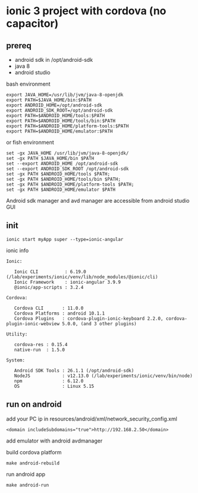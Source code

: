 # ionic 3 project with cordova (no capacitor)


## prereq

- android sdk in /opt/android-sdk
- java 8
- android studio

bash environment
```
export JAVA_HOME=/usr/lib/jvm/java-8-openjdk
export PATH=$JAVA_HOME/bin:$PATH
export ANDROID_HOME=/opt/android-sdk
export ANDROID_SDK_ROOT=/opt/android-sdk
export PATH=$ANDROID_HOME/tools:$PATH
export PATH=$ANDROID_HOME/tools/bin:$PATH
export PATH=$ANDROID_HOME/platform-tools:$PATH
export PATH=$ANDROID_HOME/emulator:$PATH
```

or fish environment
```
set -gx JAVA_HOME /usr/lib/jvm/java-8-openjdk/
set -gx PATH $JAVA_HOME/bin $PATH
set --export ANDROID_HOME /opt/android-sdk
set --export ANDROID_SDK_ROOT /opt/android-sdk
set -gx PATH $ANDROID_HOME/tools $PATH;
set -gx PATH $ANDROID_HOME/tools/bin $PATH;
set -gx PATH $ANDROID_HOME/platform-tools $PATH;
set -gx PATH $ANDROID_HOME/emulator $PATH
```


Android sdk manager and avd manager are accessible from android studio GUI

## init

```
ionic start myApp super --type=ionic-angular
```


ionic info
```
Ionic:

   Ionic CLI          : 6.19.0 (/lab/experiments/ionic/venv/lib/node_modules/@ionic/cli)
   Ionic Framework    : ionic-angular 3.9.9
   @ionic/app-scripts : 3.2.4

Cordova:

   Cordova CLI       : 11.0.0
   Cordova Platforms : android 10.1.1
   Cordova Plugins   : cordova-plugin-ionic-keyboard 2.2.0, cordova-plugin-ionic-webview 5.0.0, (and 3 other plugins)

Utility:

   cordova-res : 0.15.4
   native-run  : 1.5.0

System:

   Android SDK Tools : 26.1.1 (/opt/android-sdk)
   NodeJS            : v12.13.0 (/lab/experiments/ionic/venv/bin/node)
   npm               : 6.12.0
   OS                : Linux 5.15
```


## run on android

add your PC ip in resources/android/xml/network_security_config.xml
```
<domain includeSubdomains="true">http://192.168.2.50</domain>
```

add emulator with android avdmanager

build cordova platform
```
make android-rebuild
```

run android app
```
make android-run
```